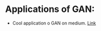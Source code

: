 # Applications of GAN:
- Cool application o GAN on medium. [Link](https://medium.com/@jonathan_hui/gan-some-cool-applications-of-gans-4c9ecca35900)
